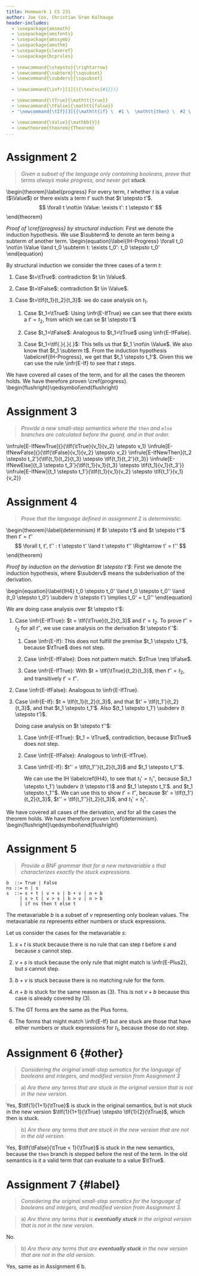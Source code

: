 ```yaml
---
title: Homework 1 CS 231
author: Joe Cox, Christian Gram Kalhauge
header-includes:
  - \usepackage{amsmath}
  - \usepackage{amsfonts}
  - \usepackage{amssymb}
  - \usepackage{amsthm}
  - \usepackage{cleveref}
  - \usepackage{bcprules}
  
  - \newcommand{\stepsto}{\rightarrow}
  - \newcommand{\subterm}{\sqsubset}
  - \newcommand{\subderv}{\sqsubset}
  
  - \newcommand{\infr}[1]{({\textsc{#1}})}

  - \newcommand{\tTrue}{\mathtt{true}}
  - \newcommand{\tFalse}{\mathtt{false}}
  - '\newcommand{\tIf}[3]{{\mathtt{if} \  #1 \  \mathtt{then} \  #2 \  \mathtt{else} \  #3}}'

  - \newcommand{\Value}{\mathbb{V}}
  - \newtheorem{theorem}{Theorem}
...
```


# Assignment 2 

> *Given a subset of the language only containing booleans, prove that
> terms always make progress, and never get **stuck**.*

\begin{theorem}\label{progress}
For every term, $t$ whether $t$ is a value ($\Value$) or there exists a
term $t'$ such that $t \stepsto t'$.
$$
\forall t \not\in \Value: \exists t': t \stepsto t'
$$
\end{theorem}

*Proof of \cref{progress} by structural induction*:
First we denote the induction hypothesis. We use $\subterm$ to denote
an term being a subterm of another term.
\begin{equation}\label{IH-Progress}
    \forall t_0 \not\in \Value \land t_0 \subterm t: 
        \exists t_0': t_0 \stepsto t_0'
\end{equation}

By structural induction we consider the three cases of a term $t$:

1. Case $t=\tTrue$: contradiction $t \in \Value$.

2. Case $t=\tFalse$: contradiction $t \in \Value$.

3. Case $t=\tIf{t_1}{t_2}{t_3}$: we do case analysis on $t_1$. 

    1. Case $t_1=\tTrue$: Using \infr{E-IfTrue} we can see that there exists
       a $t' = t_2$, from which we can se $t \stepsto t'$
    
    2. Case $t_1=\tFalse$: Analogous to $t_1=\tTrue$ using \infr{E-IfFalse}.
    
    3. Case $t_1=\tIf{.}{.}{.}$: This tells us that $t_1 \not\in \Value$.
       We also know that $t_1 \subterm t$. From the induction hypothesis
       \labelcref{IH-Progress}, we get that $t_1 \stepsto t_1'$.
       Given this we can use the rule \infr{E-If} to see that $t$ steps.

We have covered all cases of the term, and for all the cases the theorem
holds. We have therefore proven \cref{progress}. 
\begin{flushright}\qedsymbol\end{flushright}

# Assignment 3

> *Provide a new small-step semantics where the `then` and `else`
> branches are calculated before the guard, and in that order.*

\infrule[E-IfNewTrue]{}{\tIf{\tTrue}{v_1}{v_2} \stepsto v_1}
\infrule[E-IfNewFalse]{}{\tIf{\tFalse}{v_1}{v_2} \stepsto v_2}
\infrule[E-IfNewThen]{t_2 \stepsto t_2'}{\tIf{t_1}{t_2}{t_3} \stepsto \tIf{t_1}{t_2'}{t_3}}
\infrule[E-IfNewElse]{t_3 \stepsto t_3'}{\tIf{t_1}{v_1}{t_3} \stepsto \tIf{t_1}{v_1}{t_3'}}
\infrule[E-IfNew]{t_1 \stepsto t_1'}{\tIf{t_1}{v_1}{v_2} \stepsto \tIf{t_1'}{v_1}{v_2}}

# Assignment 4

> *Prove that the language defined in assignment 2 is deterministic.*

\begin{theorem}\label{determinism}
If $t \stepsto t'$ and $t \stepsto t''$ then $t' = t''$
$$ \forall t, t', t'' : t \stepsto t' \land t \stepsto t'' \Rightarrow t' = t'' $$
\end{theorem}

*Proof by induction on the derivation $t \stepsto t'$*: First we denote
the induction hypothesis, where $\subderv$ means the subderivation of
the derivation.

\begin{equation}\label{IH4}
t_0 \stepsto t_0' \land t_0 \stepsto t_0'' \land (t_0 \stepsto t_0') \subderv
(t \stepsto t') \implies  t_0' = t_0''
\end{equation}

We are doing case analysis over $t \stepsto t'$:

1.  Case \infr{E-IfTrue}: $t = \tIf{\tTrue}{t_2}{t_3}$ and $t' = t_2$.
    To prove $t'' = t_2$ for all $t''$, we use case analysis on the
    derivation $t \stepsto t''$:
     
     1. Case \infr{E-If}: This does not fulfill the premise
        $t_1 \stepsto t_1'$, because $\tTrue$ does not step.

     2. Case \infr{E-IfFalse}: Does not pattern match. $\tTrue \neq \tFalse$.

     3. Case \infr{E-IfTrue}: With $t = \tIf{\tTrue}{t_2}{t_3}$, then $t'' =
        t_2$, and transitively $t' = t''$.

2.  Case \infr{E-IfFalse}: Analogous to \infr{E-IfTrue}.

3.  Case \infr{E-If}: $t = \tIf{t_1}{t_2}{t_3}$, and that $t' =
    \tIf{t_1'}{t_2}{t_3}$, and that $t_1 \stepsto t_1'$. Also 
    $(t_1 \stepsto t_1') \subderv (t \stepsto t')$.
   
    Doing case analysis on $t \stepsto t''$:

    1.  Case \infr{E-IfTrue}: $t_1 = \tTrue$, contradiction, because
        $\tTrue$ does not step.

    2.  Case \infr{E-IfFalse}: Analogous to \infr{E-IfTrue}.

    3.  Case \infr{E-If}: $t'' = \tIf{t_1''}{t_2}{t_3}$ and $t_1
        \stepsto t_1''$.
        
        We can use the IH \labelcref{IH4}, to see that $t_1' = t_1''$,
        because $(t_1 \stepsto t_1') \subderv (t \stepsto t')$ and $t_1
        \stepsto t_1'$. and $t_1 \stepsto t_1''$. We can use this to
        show $t' = t''$, because $t' = \tIf{t_1'}{t_2}{t_3}$, $t'' =
        \tIf{t_1''}{t_2}{t_3}$, and $t_1' = t_1''$.

We have covered all cases of the derivation, and for all the cases the theorem
holds. We have therefore proven \cref{determinism}. 
\begin{flushright}\qedsymbol\end{flushright}

# Assignment 5

> *Provide a BNF grammar that for a new metavariable $s$ that
> characterizes exactly the stuck expressions.*

~~~ {#stuckBNF} 
b  ::= True | False
ns ::= n | s
s  ::= s + t | v + s | b + v | n + b
     | s > t | v > s | b > v | n > b
     | if ns then t else t 
~~~

The metavariable $b$ is a subset of $v$ representing only boolean values. The
metavariable $ns$ represents either numbers or stuck expressions.

Let us consider the cases for the metavariable $s$:

1.  $s + t$ is stuck because there is no rule that can step $t$ before
    $s$ and because $s$ cannot step.

2.  $v + s$ is stuck because the only rule that might match is
    \infr{E-Plus2}, but $s$ cannot step.

3.  $b + v$ is stuck because there is no matching rule for the form.

4.  $n + b$ is stuck for the same reason as (3).  This is not $v + b$
    because this case is already covered by (3).

5.  The GT forms are the same as the Plus forms.

6.  The forms that might match \infr{E-If} but are stuck are those that
    have either numbers or stuck expressions for $t_1$, because those do
    not step. 

# Assignment 6 {#other}

> *Considering the original small-step sematics for the language of
> booleans and integers, and modified version from Assignment 3*

> a) *Are there any terms that are stuck in the original version that is not in
> the new version.*

Yes, $\tIf{1}{1+1}{\tTrue}$ is stuck in the original semantics, but is
not stuck in the new version $\tIf{1}{1+1}{\tTrue} \stepsto \tIf{1}{2}{\tTrue}$,
which then is stuck.

> b) *Are there any terms that are stuck in the new version that are not in
> the old version.*

Yes, $\tIf{\tFalse}{\tTrue < 1}{\tTrue}$ is stuck in the new semantics,
because the `then` branch is stepped before the rest of the term. In the
old semantics is it a valid term that can evaluate to a value $\tTrue$.

# Assignment 7 {#label}

> *Considering the original small-step sematics for the language of
> booleans and integers, and modified version from Assignment 3.*

> a) *Are there any terms that is **eventually stuck** in the original version
> that is not in the new version.*

No. 

> b) *Are there any terms that are **eventually stuck** in the new version
> that are not in the old version.*

Yes, same as in Assignment 6 b.

